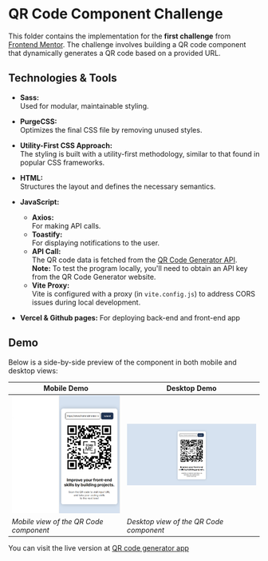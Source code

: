 # QR Code Component Challenge

This folder contains the implementation for the **first challenge** from [Frontend Mentor](https://www.frontendmentor.io). The challenge involves building a QR code component that dynamically generates a QR code based on a provided URL.

## Technologies & Tools

- **Sass:**  
  Used for modular, maintainable styling.

- **PurgeCSS:**  
  Optimizes the final CSS file by removing unused styles.

- **Utility-First CSS Approach:**  
  The styling is built with a utility-first methodology, similar to that found in popular CSS frameworks.

- **HTML:**  
  Structures the layout and defines the necessary semantics.

- **JavaScript:**
  - **Axios:**  
    For making API calls.
  - **Toastify:**  
    For displaying notifications to the user.
  - **API Call:**  
    The QR code data is fetched from the [QR Code Generator API](https://www.qr-code-generator.com/).  
    **Note:** To test the program locally, you'll need to obtain an API key from the QR Code Generator website.
  - **Vite Proxy:**  
    Vite is configured with a proxy (in `vite.config.js`) to address CORS issues during local development.

- **Vercel & Github pages:**
    For deploying back-end and front-end app

## Demo

Below is a side-by-side preview of the component in both mobile and desktop views:

| Mobile Demo                                            | Desktop Demo                                             |
|--------------------------------------------------------|----------------------------------------------------------|
| ![Mobile Demo](./frontend/public/images/mobile-demo.png)        | ![Desktop Demo](./frontend/public/images/desktop-demo.png)        |
| *Mobile view of the QR Code component*                | *Desktop view of the QR Code component*                  |

You can visit the live version at [QR code generator app](https://ariarash44.github.io/frontend-mentor/1.QRcode/)